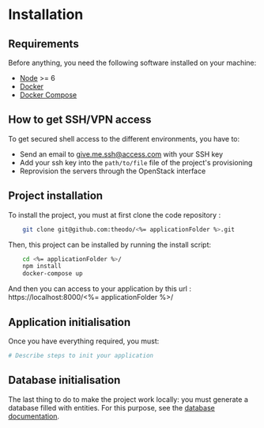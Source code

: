 Installation
============

Requirements
------------

Before anything, you need the following software installed on your machine:

  * [Node](https://nodejs.org/en/download/current/) >= 6
  * [Docker](https://docs.docker.com/engine/installation/)
  * [Docker Compose](https://docs.docker.com/compose/install/)


How to get SSH/VPN access
---------------------
To get secured shell access to the different environments, you have to:
  - Send an email to give.me.ssh@access.com with your SSH key
  - Add your ssh key into the `path/to/file` file of the project's provisioning
  - Reprovision the servers through the OpenStack interface


Project installation
--------------------
To install the project, you must at first clone the code repository :
``` bash
    git clone git@github.com:theodo/<%= applicationFolder %>.git
```

Then, this project can be installed by running the install script:
``` bash
    cd <%= applicationFolder %>/
    npm install
    docker-compose up
```
And then you can access to your application by this url : https://localhost:8000/<%= applicationFolder %>/

Application initialisation
--------------------------

Once you have everything required, you must:

``` bash
# Describe steps to init your application
```

Database initialisation
-----------------------

The last thing to do to make the project work locally: you must generate a database filled with entities.
For this purpose, see the [database documentation](data.md).
